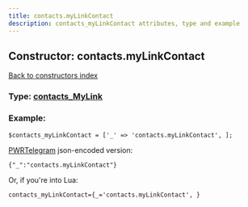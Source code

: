 ```yaml
---
title: contacts.myLinkContact
description: contacts_myLinkContact attributes, type and example
---
```

## Constructor: contacts.myLinkContact  
[Back to constructors index](index.md)






### Type: [contacts\_MyLink](../types/contacts_MyLink.md)


### Example:

```
$contacts_myLinkContact = ['_' => 'contacts.myLinkContact', ];
```  

[PWRTelegram](https://pwrtelegram.xyz) json-encoded version:

```
{"_":"contacts.myLinkContact"}
```


Or, if you're into Lua:  


```
contacts_myLinkContact={_='contacts.myLinkContact', }

```


